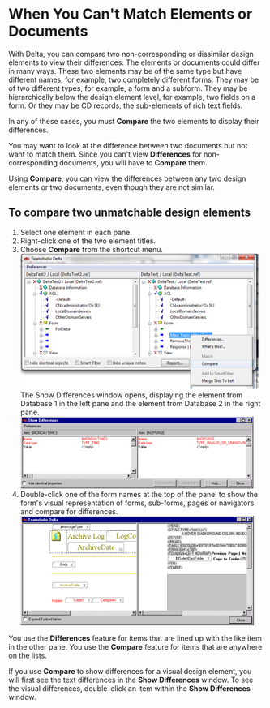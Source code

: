 # When You Can't Match Elements or Documents

With Delta, you can compare two non-corresponding or dissimilar design elements to view their differences. The elements or documents could differ in many ways.  These two elements may be of the same type but have different names, for example, two completely different forms. They may be of two different types, for example, a form and a subform. They may be hierarchically below the design element level, for example, two fields on a form. Or they may be CD records, the sub-elements of rich text fields.

In any of these cases, you must **Compare** the two elements to display their differences.

You may want to look at the difference between two documents but not want to match them. Since you can't view **Differences** for non-corresponding documents, you will have to **Compare** them.

Using **Compare**, you can view the differences between any two design elements or two documents, even though they are not similar.

## To compare two unmatchable design elements
1. Select one element in each pane.
2. Right-click one of the two element titles.
3. Choose **Compare** from the shortcut menu.  
   ![Compare Menu](img/nomatch.png)  
   The Show Differences window opens, displaying the element from Database 1 in the left pane and the element from Database 2 in the right pane.  
   ![Compare](img/nomatch2.png)
4. Double-click one of the form names at the top of the panel to show the form's visual representation of forms, sub-forms, pages or navigators and compare for differences.  
   ![Preview](img/nomatch3.png)

You use the **Differences** feature for items that are lined up with the like item in the other pane. You use the **Compare** feature for items that are anywhere on the lists.

If you use **Compare** to show differences for a visual design element, you will first see the text differences in the **Show Differences** window. To see the visual differences, double-click an item within the **Show Differences** window.
